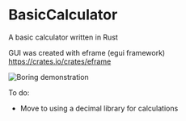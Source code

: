 # BasicCalculator
 A basic calculator written in Rust

GUI was created with eframe (egui framework)
https://crates.io/crates/eframe

![Boring demonstration](https://i.imgur.com/zBionjf.gif)

To do:
 - Move to using a decimal library for calculations

